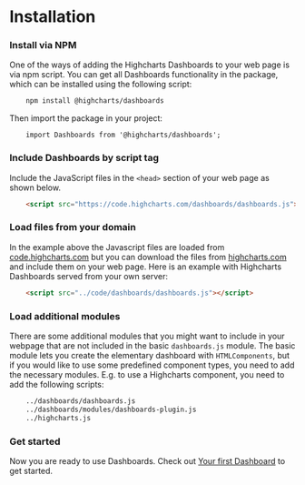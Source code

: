 Installation
===

### Install via NPM
One of the ways of adding the Highcharts Dashboards to your web page is via npm script. You can get all Dashboards functionality in the package, which can be installed using the following script:
```bash
    npm install @highcharts/dashboards
```
Then import the package in your project:
``` JS
    import Dashboards from '@highcharts/dashboards';
```

### Include Dashboards by script tag
Include the JavaScript files in the `<head>` section of your web page as shown below.

```html
    <script src="https://code.highcharts.com/dashboards/dashboards.js"></script>
 ```


### Load files from your domain
In the example above the Javascript files are loaded from [code.highcharts.com](https://code.highcharts.com) but you can download the files from [highcharts.com](https://www.highcharts.com/download/) and include them on your web page. Here is an example with Highcharts Dashboards served from your own server:

```html
    <script src="../code/dashboards/dashboards.js"></script>
```
### Load additional modules
There are some additional modules that you might want to include in your webpage that are not included in the basic `dashboards.js` module. The basic module lets you create the elementary dashboard with `HTMLComponents`, but if you would like to use some predefined component types, you need to add the necessary modules. E.g. to use a Highcharts component, you need to add the following scripts:
```html
    ../dashboards/dashboards.js
    ../dashboards/modules/dashboards-plugin.js
    ../highcharts.js
```

### Get started

Now you are ready to use Dashboards. Check out [Your first Dashboard](https://highcharts.com/docs/dashboards/your-first-dashboard) to get started.